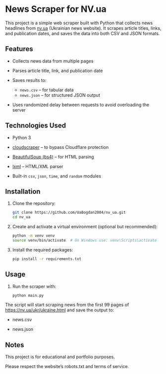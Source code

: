 # News Scraper for NV.ua

This project is a simple web scraper built with Python that collects news headlines from [nv.ua](https://nv.ua/ukr/ukraine.html) (Ukrainian news website). It scrapes article titles, links, and publication dates, and saves the data into both CSV and JSON formats.

## Features

- Collects news data from multiple pages

- Parses article title, link, and publication date

- Saves results to:
  - `news.csv` – for tabular data
  - `news.json` – for structured JSON output

- Uses randomized delay between requests to avoid overloading the server

## Technologies Used

- Python 3

- [cloudscraper](https://pypi.org/project/cloudscraper/) – to bypass Cloudflare protection

- [BeautifulSoup (bs4)](https://pypi.org/project/beautifulsoup4/) – for HTML parsing

- [lxml](https://pypi.org/project/lxml/) – HTML/XML parser

- Built-in `csv`, `json`, `time`, and `random` modules

## Installation

1. Clone the repository:

   ```bash
   git clone https://github.com/UaBogdan2004/nv_ua.git
   cd nv_ua
   
2. Create and activate a virtual environment (optional but recommended):
    ```bash
    python -m venv venv
    source venv/bin/activate  # On Windows use: venv\Scripts\activate

3. Install the required packages:
    ```bash
   pip install -r requirements.txt

## Usage
1. Run the scraper with:
    ```bash
    python main.py

The script will start scraping news from the first 99 pages of https://nv.ua/ukr/ukraine.html and save the output to:

- news.csv

- news.json

## Notes
This project is for educational and portfolio purposes.

Please respect the website’s robots.txt and terms of service.